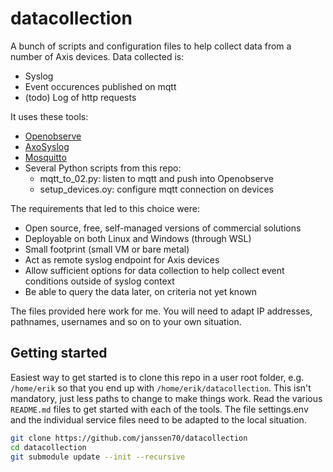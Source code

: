# datacollection

A bunch of scripts and configuration files to help collect data from a number of Axis devices. Data collected is:

- Syslog
- Event occurences published on mqtt
- (todo) Log of http requests

It uses these tools:

  - [Openobserve](https://openobserve.ai/)
  - [AxoSyslog](https://axoflow.com/docs/axosyslog-core/intro/)
  - [Mosquitto](https://mosquitto.org/)
  - Several Python scripts from this repo:
    - mqtt_to_02.py: listen to mqtt and push into Openobserve
    - setup_devices.oy: configure mqtt connection on devices

The requirements that led to this choice were:

- Open source, free, self-managed versions of commercial solutions
- Deployable on both Linux and Windows (through WSL)
- Small footprint (small VM or bare metal)
- Act as remote syslog endpoint for Axis devices
- Allow sufficient options for data collection to help collect event conditions outside of syslog context
- Be able to query the data later, on criteria not yet known

The files provided here work for me. You will need to adapt IP addresses, pathnames, usernames and so on to your own situation.

<!-- # mqtt_to_02

Quick & dirty, ChatGPT assisted, script to subscribe to "axis/+/event/tns:onvif/#" and push into Openobserve metrics endpoint -->

## Getting started
Easiest way to get started is to clone this repo in a user root folder, e.g. `/home/erik` so that you end up with `/home/erik/datacollection`. 
This isn't mandatory, just less paths to change to make things work. Read the various `README.md` files to get started with each of the tools. 
The file settings.env and the individual service files need to be adapted to the local situation. 

```sh
git clone https://github.com/janssen70/datacollection
cd datacollection
git submodule update --init --recursive
```
